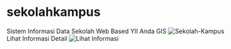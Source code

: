 # sekolahkampus
Sistem Informasi Data Sekolah Web Based YII Anda GIS 
![Sekolah-Kampus](https://user-images.githubusercontent.com/60031898/72666872-c24b6a00-3a48-11ea-99dd-4a655fae1d4d.jpg)
Lihat Informasi Detail
![Lihat Informasi](https://user-images.githubusercontent.com/60031898/72666916-0f2f4080-3a49-11ea-94ab-f688fa54a194.png)
